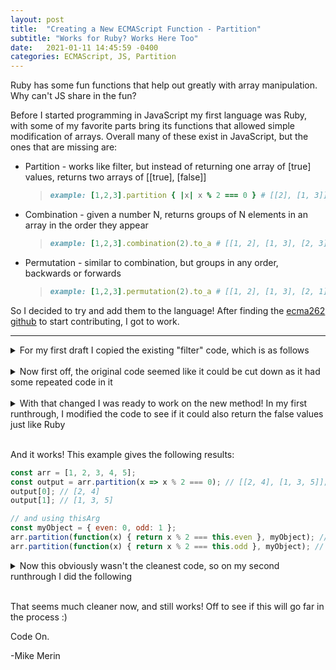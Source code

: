 ```yaml
---
layout: post
title:  "Creating a New ECMAScript Function - Partition"
subtitle: "Works for Ruby? Works Here Too"
date:   2021-01-11 14:45:59 -0400
categories: ECMAScript, JS, Partition
---
```

Ruby has some fun functions that help out greatly with array manipulation. Why can't JS share in the fun?

Before I started programming in JavaScript my first language was Ruby, with some of my favorite parts bring its functions that allowed simple modification of arrays. Overall many of these exist in JavaScript, but the ones that are missing are:

* Partition - works like filter, but instead of returning one array of [true] values, returns two arrays of [[true], [false]]

    > ```ruby
    > example: [1,2,3].partition { |x| x % 2 === 0 } # [[2], [1, 3]]
    > ```

* Combination - given a number N, returns groups of N elements in an array in the order they appear

    > ```ruby
    > example: [1,2,3].combination(2).to_a # [[1, 2], [1, 3], [2, 3]]
    > ```

* Permutation - similar to combination, but groups in any order, backwards or forwards
    > ```ruby
    > example: [1,2,3].permutation(2).to_a # [[1, 2], [1, 3], [2, 1], [2, 3], [3, 1], [3, 2]]
    > ```

So I decided to try and add them to the language! After finding the [ecma262 github](https://github.com/tc39/ecma262/) to start contributing, I got to work.

<hr />

<details><summary>For my first draft I copied the existing "filter" code, which is as follows </summary>

```js
if (!Array.prototype.filter){
    Array.prototype.filter = function(func, thisArg) {
        'use strict';
        if ( ! ((typeof func === 'function') && this) )
            throw new TypeError();

        var len = this.length >>> 0,
            res = new Array(len), // preallocate array
            t = this, c = 0, i = -1;

        var kValue;
        if (thisArg === undefined){
        while (++i !== len){
            // checks to see if the key was set
            if (i in this){
            kValue = t[i]; // in case t is changed in callback
            if (func(t[i], i, t)){
                res[c++] = kValue;
            }
            }
        }
        }
        else{
        while (++i !== len){
            // checks to see if the key was set
            if (i in this){
            kValue = t[i];
            if (func.call(thisArg, t[i], i, t)){
                res[c++] = kValue;
            }
            }
        }
        }

        res.length = c; // shrink down array to proper size
        return res;
    };
}
```
</details>

<br/>

<details><summary>Now first off, the original code seemed like it could be cut down as it had some repeated code in it</summary>

```js
if (!Array.prototype.partition){
    Array.prototype.filters = function(func, thisArg) {
        'use strict';
        if ( ! ((typeof func === 'function') && this) )
            throw new TypeError();

        var len = this.length >>> 0,
            res = new Array(len), // preallocate array
            t = this, c = 0, i = -1;

        var kValue;
        while (++i !== len){
            // checks to see if the key was set
            if (i in this){
                kValue = t[i]; // in case t is changed in callback
                if (
                    (thisArg === undefined && func(t[i], i, t)) ||
                    func.call(thisArg, t[i], i, t)
                ) {
                    res[c++] = kValue;
                }
            }
        }

        res.length = c; // shrink down array to proper size
        return res;
    };
}
```

</details>

<br>

<details><summary>With that changed I was ready to work on the new method! In my first runthrough, I modified the code to see if it could  also return the false values just like Ruby</summary>

```js
if (!Array.prototype.partition){
    Array.prototype.partition = function(func, thisArg) {
        'use strict';
        if ( ! ((typeof func === 'function') && this) )
            throw new TypeError();

        var len = this.length >>> 0,
            resTrue = new Array(len), // preallocate True array
            resFalse = new Array(len), // preallocate False array
            t = this, cT = 0, cF = 0, i = -1;

        var kValue;
        while (++i !== len){
            // checks to see if the key was set
            if (i in this){
                kValue = t[i]; // in case t is changed in callback
                if (
                    (thisArg === undefined && func(t[i], i, t)) ||
                    func.call(thisArg, t[i], i, t)
                ) {
                    resTrue[cT++] = kValue;
                } else {
                    resFalse[cF++] = kValue;
                }
            }
        }

        resTrue.length = cT; // shrink down array to proper size
        resFalse.length = cF; // shrink down array to proper size
        return [resTrue, resFalse];
    };
}
```
</details>

<br/>

And it works! This example gives the following results:

```js
const arr = [1, 2, 3, 4, 5];
const output = arr.partition(x => x % 2 === 0); // [[2, 4], [1, 3, 5]];
output[0]; // [2, 4]
output[1]; // [1, 3, 5]

// and using thisArg
const myObject = { even: 0, odd: 1 };
arr.partition(function(x) { return x % 2 === this.even }, myObject); // [[2, 4], [1, 3, 5]];
arr.partition(function(x) { return x % 2 === this.odd }, myObject); // [[1, 3, 5], [2, 4]];
```

<details><summary>Now this obviously wasn't the cleanest code, so on my second runthrough I did the following</summary>

```js
if (!Array.prototype.partition){
    Array.prototype.partition = function(func, thisArg) {
        'use strict';
        if ( ! ((typeof func === 'function') && this) )
            throw new TypeError();

        var len = this.length >>> 0,
            res = [new Array(len), new Array(len)], // preallocate True and False arrays
            t = this, c = [0, 0], i = -1;

        var kValue;
        while (++i !== len){
            // checks to see if the key was set
            if (i in this){
                kValue = t[i]; // in case t is changed in callback
                const pos = (thisArg === undefined && func(t[i], i, t)) || func.call(thisArg, t[i], i, t) ? 0 : 1;
                res[pos][c[pos]++] = kValue;
            }
        }

        res[0].length = c[0]; // shrink down array to proper size
        res[1].length = c[1]; // shrink down array to proper size
        return res;
    };
}
```
</details>

<br/>

That seems much cleaner now, and still works! Off to see if this will go far in the process :)

Code On.

-Mike Merin

